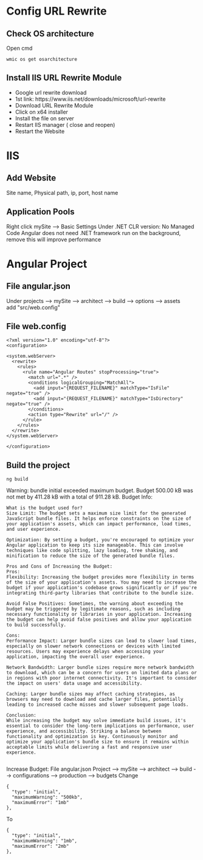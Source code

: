 # Config URL Rewrite
## Check OS architecture
Open cmd
```
wmic os get osarchitecture
```
## Install IIS URL Rewrite Module
<ul>
  <li>Google url rewrite download</li>
  <li>1st link: https://www.iis.net/downloads/microsoft/url-rewrite</li>
  <li>Download URL Rewrite Module</li>
  <li>Click on x64 installer</li>
  <li>Install the file on server</li>
  <li>Restart IIS manager ( close and reopen)</li>
  <li>Restart the Website</li>
</ul>
 







# IIS
## Add Website
Site name, Physical path, ip, port, host name
## Application Pools
Right click mySite --> Basic Settings
Under .NET CLR version: No Managed Code
Angular does not need .NET framework run on the background, remove this will improve performance

# Angular Project
## File angular.json
Under projects --> mySite --> architect --> build --> options --> assets <br>
add "src/web.config"



## File web.config
```
<?xml version="1.0" encoding="utf-8"?>
<configuration>

<system.webServer>
  <rewrite>
    <rules>
      <rule name="Angular Routes" stopProcessing="true">
        <match url=".*" />
        <conditions logicalGrouping="MatchAll">
          <add input="{REQUEST_FILENAME}" matchType="IsFile" negate="true" />
          <add input="{REQUEST_FILENAME}" matchType="IsDirectory" negate="true" />
        </conditions>
        <action type="Rewrite" url="/" />
      </rule>
    </rules>
  </rewrite>
</system.webServer>

</configuration>
```

## Build the project
```
ng build
```
Warning: bundle initial exceeded maximum budget. Budget 500.00 kB was not met by 411.28 kB with a total of 911.28 kB.
Budget Info:
```
What is the budget used for?
Size Limit: The budget sets a maximum size limit for the generated JavaScript bundle files. It helps enforce constraints on the size of your application's assets, which can impact performance, load times, and user experience.

Optimization: By setting a budget, you're encouraged to optimize your Angular application to keep its size manageable. This can involve techniques like code splitting, lazy loading, tree shaking, and minification to reduce the size of the generated bundle files.

Pros and Cons of Increasing the Budget:
Pros:
Flexibility: Increasing the budget provides more flexibility in terms of the size of your application's assets. You may need to increase the budget if your application's codebase grows significantly or if you're integrating third-party libraries that contribute to the bundle size.

Avoid False Positives: Sometimes, the warning about exceeding the budget may be triggered by legitimate reasons, such as including necessary functionality or libraries in your application. Increasing the budget can help avoid false positives and allow your application to build successfully.

Cons:
Performance Impact: Larger bundle sizes can lead to slower load times, especially on slower network connections or devices with limited resources. Users may experience delays when accessing your application, impacting the overall user experience.

Network Bandwidth: Larger bundle sizes require more network bandwidth to download, which can be a concern for users on limited data plans or in regions with poor internet connectivity. It's important to consider the impact on users' data usage and accessibility.

Caching: Larger bundle sizes may affect caching strategies, as browsers may need to download and cache larger files, potentially leading to increased cache misses and slower subsequent page loads.

Conclusion:
While increasing the budget may solve immediate build issues, it's essential to consider the long-term implications on performance, user experience, and accessibility. Striking a balance between functionality and optimization is key. Continuously monitor and optimize your application's bundle size to ensure it remains within acceptable limits while delivering a fast and responsive user experience.


```
Increase Budget:
File angular.json
Project --> mySite --> architect --> build --> configurations --> production --> budgets
Change
```
{
  "type": "initial",
  "maximumWarning": "500kb",
  "maximumError": "1mb"
},
```
To
```
{
  "type": "initial",
  "maximumWarning": "1mb",
  "maximumError": "2mb"
},
```






